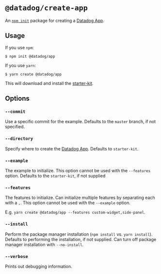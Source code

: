 # `@datadog/create-app`

An [`npm init`][npm init] package for creating a [Datadog App][].

## Usage

If you use `npm`:

```Console
$ npm init @datadog/app
```

If you use `yarn`:

```Console
$ yarn create @datadog/app
```

This will download and install the [starter-kit][].

## Options

### `--commit`

Use a specific commit for the example.
Defaults to the `master` branch, if not specified.

### `--directory`

Specify where to create the [Datadog App][].
Defaults to `starter-kit`.

### `--example`

The example to initialize.
This option cannot be used with the `--features` option.
Defaults to the `starter-kit`, if not supplied

### `--features`

The features to initialize.
Can initialize multiple features by separating each with a `,`.
This option cannot be used with the `--example` option.

E.g. `yarn create @datadog/app --features custom-widget,side-panel`.

### `--install`

Perform the package manager installation (`npm install` vs. `yarn install`).
Defaults to performing the installation, if not supplied.
Can turn off package manager installation with `--no-install`.

### `--verbose`

Prints out debugging information.

[datadog app]: https://docs.datadoghq.com/developers/datadog_apps
[npm init]: https://docs.npmjs.com/cli/v8/commands/npm-init
[starter-kit]: https://github.com/DataDog/apps/tree/master/examples/starter-kit
